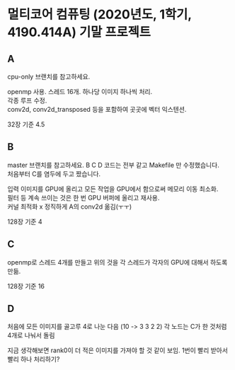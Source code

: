# 멀티코어 컴퓨팅 (2020년도, 1학기, 4190.414A) 기말 프로젝트

## A

cpu-only 브랜치를 참고하세요.

openmp 사용. 스레드 16개. 하나당 이미지 하나씩 처리.  
각종 루프 수정.  
conv2d, conv2d_transposed 등을 포함하여 곳곳에 벡터 익스텐션.  

32장 기준 4.5

## B

master 브랜치를 참고하세요. B C D 코드는 전부 같고 Makefile 만 수정했습니다.  
처음부터 C를 염두에 두고 짰습니다.

입력 이미지를 GPU에 올리고 모든 작업을 GPU에서 함으로써 메모리 이동 최소화.  
필터 등 계속 쓰이는 것은 한 번 GPU 버퍼에 올리고 재사용.  
커널 최적화 x 정직하게 A의 conv2d 옮김(ㅜㅜ)

128장 기준 4

## C

openmp로 스레드 4개를 만들고 위의 것을 각 스레드가 각자의 GPU에 대해서 하도록 만듦.

128장 기준 16

## D

처음에 모든 이미지를 골고루 4로 나눈 다음 (10 -> 3 3 2 2) 각 노드는 C가 한 것처럼 4개로 나눠서 돌림

지금 생각해보면 rank0이 더 적은 이미지를 가져야 할 것 같이 보임. 1번이 빨리 받아서 빨리 하나 처리하기?
